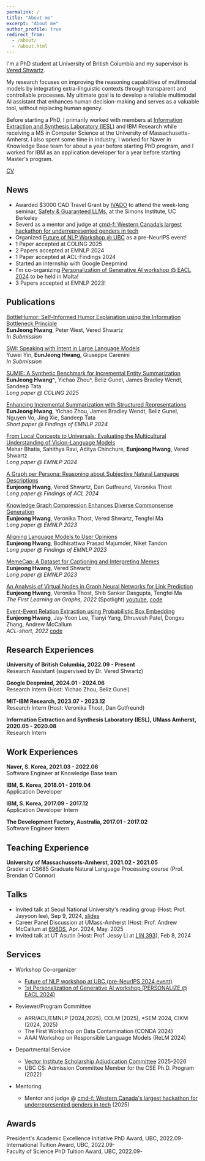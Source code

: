 ```yaml
---
permalink: /
title: "About me"
excerpt: "About me"
author_profile: true
redirect_from: 
  - /about/
  - /about.html
---
```


I'm a PhD student at University of British Columbia and my supervisor is [Vered Shwartz](https://www.cs.ubc.ca/~vshwartz/). 

My research focuses on improving the reasoning capabilities of multimodal models by integrating extra-linguistic contexts through transparent and controllable processes. 
My ultimate goal is to develop a reliable multimodal AI assistant that enhances human decision-making and serves as a valuable tool, without replacing human agency.

Before starting a PhD, I primarily worked with members at [Information Extraction and Synthesis Laboratory (IESL)](http://www.iesl.cs.umass.edu/) and IBM Research while receiving a MS in Computer Science at the University of Massachusetts-Amherst.
I also spent some time in industry, I worked for Naver in Knowledge Base team for about a year before starting PhD program, 
and I worked for IBM as an application developer for a year before starting Master's program.


[CV](https://eujhwang.github.io/files/eunjeong_resume.pdf)

News
------
- Awarded $3000 CAD Travel Grant by [IVADO](https://ivado.ca/en/) to attend the week-long seminar, [Safety & Guaranteed LLMs](https://ivado.ca/en/events/safety-guaranteed-llms/), at the Simons Institute, UC Berkeley
- Severd as a mentor and judge at [cmd-f: Western Canada’s largest hackathon for underrepresented genders in tech](https://cmd-f.nwplus.io/)
- Organized [Future of NLP Workshop @ UBC](https://nlp.cs.ubc.ca/future-of-nlp-workshop) as a pre-NeurIPS event!
- 1 Paper accepted at COLING 2025
- 2 Papers accepted at EMNLP 2024
- 1 Paper accepted at ACL-Findings 2024
- Started an internship with Google Deepmind
- I'm co-organizing [Personalization of Generative AI workshop @ EACL 2024](https://genpersonalization.github.io/) to be held in Malta!
- 3 Papers accepted at EMNLP 2023!

Publications
------
[BottleHumor: Self-Informed Humor Explanation using the Information Bottleneck Principle](https://arxiv.org/abs/2502.18331) \
**EunJeong Hwang**, Peter West, Vered Shwartz \
*In Submission*

[SWI: Speaking with Intent in Large Language Models](https://arxiv.org/abs/2503.21544) \
Yuwei Yin, **EunJeong Hwang**, Giuseppe Carenini \
*In Submission*

[SUMIE: A Synthetic Benchmark for Incremental Entity Summarization](https://arxiv.org/abs/2406.05079) \
**EunJeong Hwang^**, Yichao Zhou^, Beliz Gunel, James Bradley Wendt, Sandeep Tata \
*Long paper @ COLING 2025*

[Enhancing Incremental Summarization with Structured Representations](https://arxiv.org/abs/2407.15021) \
**EunJeong Hwang**, Yichao Zhou, James Bradley Wendt, Beliz Gunel, Nguyen Vo, Jing Xie, Sandeep Tata \
*Short paper @ Findings of EMNLP 2024*

[From Local Concepts to Universals: Evaluating the Multicultural Understanding of Vision-Language Models](https://arxiv.org/pdf/2407.00263) \
Mehar Bhatia, Sahithya Ravi, Aditya Chinchure, **Eunjeong Hwang**, Vered Shwartz \
*Long paper @ EMNLP 2024*

[A Graph per Persona: Reasoning about Subjective Natural Language Descriptions](https://aclanthology.org/2024.findings-acl.115/) \
**Eunjeong Hwang**, Vered Shwartz, Dan Gutfreund, Veronika Thost \
*Long paper @ Findings of ACL 2024*

[Knowledge Graph Compression Enhances Diverse Commonsense Generation](https://aclanthology.org/2023.emnlp-main.37/) \
**Eunjeong Hwang**, Veronika Thost, Vered Shwartz, Tengfei Ma \
*Long paper @ EMNLP 2023*

[Aligning Language Models to User Opinions](https://aclanthology.org/2023.findings-emnlp.393/) \
**Eunjeong Hwang**, Bodhisattwa Prasad Majumder, Niket Tandon \
*Long paper @ Findings of EMNLP 2023*

[MemeCap: A Dataset for Captioning and Interpreting Memes](https://aclanthology.org/2023.emnlp-main.89/) \
**Eunjeong Hwang**, Vered Shwartz \
*Long paper @ EMNLP 2023*

[An Analysis of Virtual Nodes in Graph Neural Networks for Link Prediction](https://openreview.net/pdf?id=dI6KBKNRp7) \
**Eunjeong Hwang**, Veronika Thost, Shib Sankar Dasgupta, Tengfei Ma \
*The First Learning on Graphs, 2022* (Spotlight) [youtube](https://www.youtube.com/watch?v=b7ak7FgZQa4&t=5273s), [code](https://github.com/eujhwang/vn-analysis)

[Event-Event Relation Extraction using Probabilistic Box Embedding](https://aclanthology.org/2022.acl-short.26/) \
**Eunjeong Hwang**, Jay-Yoon Lee, Tianyi Yang, Dhruvesh Patel, Dongxu Zhang, Andrew McCallum \
*ACL-short, 2022* [code](https://github.com/iesl/ce2ere)


Research Experiences
------
**University of British Columbia, 2022.09 - Present** \
Research Assistant (supervised by Dr. Vered Shwartz)

**Google Deepmind, 2024.01 - 2024.06** \
Research Intern (Host: Yichao Zhou, Beliz Gunel)

**MIT-IBM Research, 2023.07 - 2023.12** \
Research Intern (Host: Veronika Thost, Dan Gutfreund)

**Information Extraction and Synthesis Laboratory (IESL), UMass Amherst, 2020.05 - 2020.08**\
Research Intern
  
Work Experiences
------
**Naver, S. Korea, 2021.03 - 2022.06**\
Software Engineer at Knowledge Base team

**IBM, S. Korea, 2018.01 - 2019.04**\
Application Developer

**IBM, S. Korea, 2017.09 - 2017.12**\
Application Developer Intern

**The Development Factory, Australia, 2017.01 - 2017.02**\
Software Engineer Intern

Teaching Experience
------
**University of Massachussets-Amherst, 2021.02 - 2021.05**\
Grader at CS685 Graduate Natural Language Processing course (Prof. Brendan O'Connor)

Talks
------
- Invited talk at Seoul National University's reading group (Host: Prof. Jayyoon lee), Sep 9, 2024, [slides](https://eujhwang.github.io/files/snu-reading-group.pdf)
- Career Panel Discussion at UMass-Amherst (Host: Prof. Andrew McCallum at [696DS](https://sites.google.com/umass.edu/compsci696ds-spring2024), Apr. 2024, May. 2025
- Invited talk at UT Asutin (Host: Prof. Jessy Li at [LIN 393](https://jessyli.com/courses/lin393)), Feb 8, 2024


Services
------
- Workshop Co-organizer
  - [Future of NLP workshop at UBC (pre-NeurIPS 2024 event)](https://nlp.cs.ubc.ca/future-of-nlp-workshop)
  - [1st Personalization of Generative AI workshop (PERSONALIZE @ EACL 2024)](https://genpersonalization.github.io/)

- Reviewer/Program Committee
  - ARR/ACL/EMNLP (2024,2025), COLM (2025), *SEM 2024, CIKM (2024, 2025)
  - The First Workshop on Data Contamination (CONDA 2024) 
  - AAAI Workshop on Responsible Language Models (ReLM 2024)

- Departmental Service
  - [Vector Institute Scholarship Adjudication Committee](https://vectorinstitute.ai/programs/scholarship/) 2025-2026
  - UBC CS: Admission Committee Member for the CSE Ph.D. Program (2022)

- Mentoring
  - Mentor and judge @ [cmd-f: Western Canada's largest hackathon for underrepresented genders in tech](https://cmd-f.nwplus.io/) (2025)

Awards
------
President's Academic Excellence Initiative PhD Award, UBC, 2022.09- \
International Tuition Award, UBC, 2022.09- \
Faculty of Science PhD Tuition Award, UBC, 2022.09-

